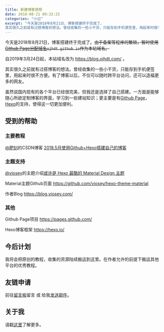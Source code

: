 ```yaml
---
title: 新建博客感想
date: 2018-08-21 09:32:23
categories: "小记"
excerpt: "今天是2018年8月21日，博客搭建终于完成了。
其实很久之前就有过搭博客的想法。曾经收集的一些小干货，只能存到手机便签里，用起来时很不方便。有了博客以后，不仅可以随时跨平台访问，还可以造福更多的网友。"
---
```

今天是2018年8月21日，博客搭建终于完成了。~~由于备案等程序的繁琐，暂时使用[Github Page分配域名](https://ojhdt.github.io)`ojhdt.github.io`作为本站域名。~~

自2019年3月24日起，本站域名改为 https://blog.ojhdt.com/ 。

其实很久之前就有过搭博客的想法。曾经收集的一些小干货，只能存到手机便签里，用起来时很不方便。有了博客以后，不仅可以随时跨平台访问，还可以造福更多的网友。

虽然说国内现有的各个平台已经很完美，但我还是选择了自己搭建。一方面是能够随心所欲定制博客的界面，学习到一些建站知识；更主要是有[Github Page](https://pages.github.com/)，[Hexo](https://hexo.io/)的支持，使得这一切更加便利。

## 受到的帮助

### 主要教程

[@肥钊](https://blog.csdn.net/weixin_39879178/article/details/80319392)的CSDN博客
[2018.5月使用Github+Hexo搭建自己的博客](https://blog.csdn.net/weixin_39879178/article/details/80319392)

### 主题支持

[@viosey](https://www.jianshu.com/u/69be114b842c)的主题介绍[或许是 Hexo 最酷的 Material Design 主题](https://www.jianshu.com/p/fb7abff59c01)

Material主题Github页面 https://github.com/viosey/hexo-theme-material

作者Blog https://blog.viosey.com/

### 其他

Github Page项目 https://pages.github.com/

Hexo博客框架 https://hexo.io/

## 今后计划
我将会把原创的教程，收集的资源陆续搬运到这里。在作者允许的前提下搬运其他平台的优秀教程。

## 友链申请
前往[留言板](https://blog.ojhdt.com/board/)留言 或 
给我[发送邮件](mailto:%20ojhdtmail@gmail.com)。

## 关于我
请戳[这里](https://blog.ojhdt.com/about/)了解更多。

